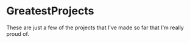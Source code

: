 # GreatestProjects
These are just a few of the projects that I've made so far that I'm really proud of.
